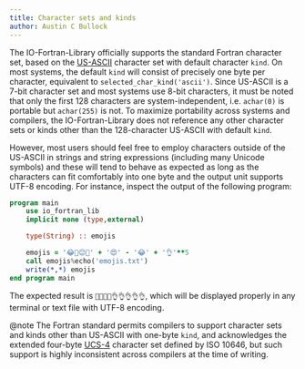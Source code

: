 ```yaml
---
title: Character sets and kinds
author: Austin C Bullock
---
```


The IO-Fortran-Library officially supports the standard Fortran character set, based on the [US-ASCII](https://en.wikipedia.org/wiki/ASCII) character set with default character `kind`. On most systems, the default `kind` will consist of precisely one byte per character, equivalent to `selected_char_kind('ascii')`. Since US-ASCII is a 7-bit character set and most systems use 8-bit characters, it must be noted that only the first 128 characters are system-independent, i.e. `achar(0)` is portable but `achar(255)` is not. To maximize portability across systems and compilers, the IO-Fortran-Library does not reference any other character sets or kinds other than the 128-character US-ASCII with default `kind`.

However, most users should feel free to employ characters outside of the US-ASCII in strings and string expressions (including many Unicode symbols) and these will tend to behave as expected as long as the characters can fit comfortably into one byte and the output unit supports UTF-8 encoding. For instance, inspect the output of the following program:

```fortran
program main
    use io_fortran_lib
    implicit none (type,external)

    type(String) :: emojis

    emojis = '😂🙈😊🤣' + '😍' - '😂' + '👌'**5
    call emojis%echo('emojis.txt')
    write(*,*) emojis
end program main
```

The expected result is `🙈😊🤣😍👌👌👌👌👌`, which will be displayed properly in any terminal or text file with UTF-8 encoding.

@note The Fortran standard permits compilers to support character sets and kinds other than US-ASCII with one-byte `kind`, and acknowledges the extended four-byte [UCS-4](https://en.wikipedia.org/wiki/Universal_Coded_Character_Set) character set defined by ISO 10646, but such support is highly inconsistent across compilers at the time of writing.
